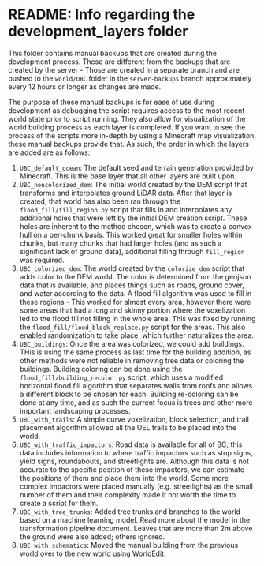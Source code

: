 # README: Info regarding the development_layers folder

This folder contains manual backups that are created during the development process. These are different from the backups that are created by the server - Those are created in a separate branch and are pushed to the `world/UBC` folder in the `server-backups` branch approximately every 12 hours or longer as changes are made.

The purpose of these manual backups is for ease of use during development as debugging the script requires access to the most recent world state prior to script running. They also allow for visualization of the world building process as each layer is completed. If you want to see the process of the scripts more in-depth by using a Minecraft map visualization, these manual backups provide that. As such, the order in which the layers are added are as follows:

1. `UBC_default_ocean`: The default seed and terrain generation provided by Minecraft. This is the base layer that all other layers are built upon.
2. `UBC_noncolorized_dem`: The initial world created by the DEM script that transforms and interpolates ground LiDAR data. After that layer is created, that world has also been ran through the `flood_fill/fill_region.py` script that fills in and interpolates any additional holes that were left by the initial DEM creation script. These holes are inherent to the method chosen, which was to create a convex hull on a per-chunk basis. This worked great for smaller holes within chunks, but many chunks that had larger holes (and as such a significant lack of ground data), additional filling through `fill_region` was required. 
3. `UBC_colorized_dem`: The world created by the `colorize_dem` script that adds color to the DEM world. The color is determined from the geojson data that is available, and places things such as roads, ground cover, and water according to the data. A flood fill algorithm was used to fill in these regions - This worked for almost every area, however there were some areas that had a long and skinny portion where the voxelization led to the flood fill not filling in the whole area. This was fixed by running the `flood_fill/flood_block_replace.py` script for the areas. This also enabled randomization to take place, which further naturalizes the area. 
4. `UBC_buildings`: Once the area was colorized, we could add buildings. THis is using the same process as last time for the building addition, as other methods were not reliable in removing tree data or coloring the buildings. Building coloring can be done using the `flood_fill/building_recolor.py` script, which uses a modified horizontal flood fill algorithm that separates walls from roofs and allows a different block to be chosen for each. Building re-coloring can be done at any time, and as such the current focus is trees and other more important landscaping processes. 
5. `UBC_with_trails`: A simple curve voxelization, block selection, and trail placement algorithm allowed all the UEL trails to be placed into the world. 
6. `UBC_with_traffic_impactors`: Road data is available for all of BC; this data includes information to where traffic impactors such as stop signs, yield signs, roundabouts, and streetlights are. Although this data is not accurate to the specific position of these impactors, we can estimate the positions of them and place them into the world. Some more complex impactors were placed manually (e.g. streetlights) as the small number of them and their complexity made it not worth the time to create a script for them.
7. `UBC_with_tree_trunks`: Added tree trunks and branches to the world based on a machine learning model. Read more about the model in the transformation pipeline document. Leaves that are more than 2m above the ground were also added; others ignored.
8. `UBC_with_schematics`: Moved the manual building from the previous world over to the new world using WorldEdit. 